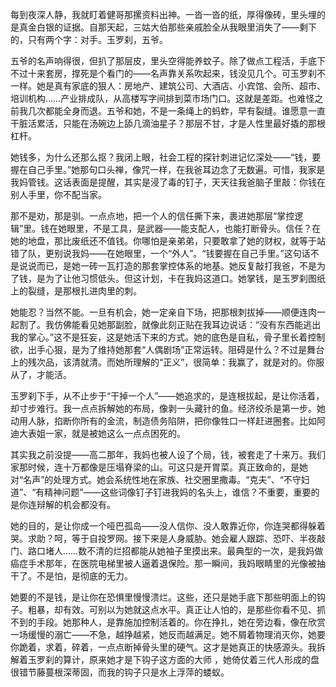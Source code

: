 每到夜深人静，我就盯着健哥那摞资料出神。一沓一沓的纸，厚得像砖，里头埋的是真金白银的证据。自那天起，三姑大伯那些亲戚脸全从我眼里消失了——剩下的，只有两个字：对手。玉罗刹，五爷。

五爷的名声响得很，但扒了那层皮，里头空得能养蚊子。除了做点工程活，手底下不过十来套房，撑死是个看门的——名声靠关系吹起来，钱没见几个。可玉罗刹不一样。她是真有家底的狠人：房地产、建筑公司、大酒店、小宾馆、会所、超市、培训机构……产业排成队，从高楼写字间排到菜市场门口。这就是差距。也难怪之前我几次都能全身而退。五爷和她，不是一条绳上的蚂蚱，早有裂缝。谁愿意一直干脏活累活，只能在汤碗边上舔几滴油星子？那层不甘，才是人性里最好撬的那根杠杆。

她钱多，为什么还那么抠？我闭上眼，社会工程的探针刺进记忆深处——“钱，要握在自己手里。”她那句口头禅，像咒一样，在我爸耳边念了无数遍。可惜，我家是我妈管钱。这话表面是提醒，其实是浸了毒的钉子，天天往我爸脑子里敲：你钱在别人手里，你不配当家。

那不是劝，那是驯。一点点地，把一个人的信任撕下来，裹进她那层“掌控逻辑”里。钱在她眼里，不是工具，是武器——能支配人，也能打断骨头。信任？在她的地盘，那比废纸还不值钱。你哪怕是亲弟弟，只要敢拿了她的财权，就等于站错了队，更别说我妈——在她眼里，一个“外人”。“钱要握在自己手里。”这句话不是说说而已，是她一砖一瓦打造的那套掌控体系的地基。她反复敲打我爸，不是为了钱，是为了让他习惯低头。但这计划，卡在我妈这道口。她掌钱，是玉罗刹图纸上的裂缝，是那根扎进肉里的刺。

她能忍？当然不能。一旦有机会，她一定亲自下场，把那根刺拔掉——顺便连肉一起割了。我仿佛能看见她那副脸，就像此刻正贴在我耳边说话：“没有东西能逃出我的掌心。”这不是狂妄，这是她活下来的方式。她的底色是自私，骨子里长着控制欲，出手心狠，是为了维持她那套“人偶剧场”正常运转。阻碍是什么？不过是舞台上的残次品，该清就清。而她所理解的“正义”，很简单：我赢了，就是对的。你服从了，才能活。

玉罗刹下手，从不止步于“干掉一个人”——她追求的，是连根拔起，是让你活着，却寸步难行。我一点点拆解她的布局，像剥一头藏针的鱼。经济绞杀是第一步。她动用人脉，掐断你所有的金流，制造债务陷阱，把你像牲口一样赶进圈套。比如阿迪大表姐一家，就是被她这么一点点困死的。

其实我之前没提——高二那年，我妈也被人设了个局，钱，被套走了十来万。我们家那时候，连十万都像是压塌脊梁的山。可这只是开胃菜。真正致命的，是她对“名声”的处理方式。她会系统性地在家族、社交圈里撒毒。“克夫”、“不守妇道”、“有精神问题”——这些词像钉子钉进我妈的名头上，谁信？不重要，重要的是你连辩解的机会都没有。

她的目的，是让你成一个哑巴孤岛——没人信你、没人敢靠近你，你连哭都得躲着哭。求助？呵，等于自投罗网。接下来是人身威胁。她会雇人跟踪、恐吓、半夜敲门、路口堵人……数不清的烂招都能从她袖子里摸出来。最典型的一次，是我妈做癌症手术那年，在医院电梯里被人逼着退保险。那一瞬间，我妈眼睛里的光像被抽干了。不是怕，是彻底的无力。

她要的不是钱，是让你在恐惧里慢慢溃烂。这些，还只是她手底下那些明面上的钩子。粗暴，却有效。可别以为她就这点水平。真正让人怕的，是那些你看不见、抓不到的手段。她那种人，是靠施加控制活着的。你在挣扎，她在旁边看，像在欣赏一场缓慢的溺亡——不急，越挣越紧，她反而越满足。她不屑着物理消灭你，她要你跪着，求着，碎着，一点点断掉骨头里的硬气。这才是她真正的快感源头。我拆解着玉罗刹的算计，原来她才是下钩子这方面的大师 ，她倚仗着三代人形成的盘很错节藤蔓根深蒂固，而我的钩子只是水上浮萍的蝼蚁。
 